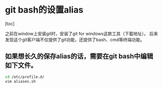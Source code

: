 # git bash的设置alias
[toc]

之前在window上安装git时，安装了git for windows这款工具（下载地址）。
后来发现这个git客户端不仅提供了git功能，还提供了bash、cmd等终端功能。

## 如果想长久的保存alias的话，需要在git bash中编辑如下文件。
```sh
cd /etc/profile.d/
vim aliases.sh
```


